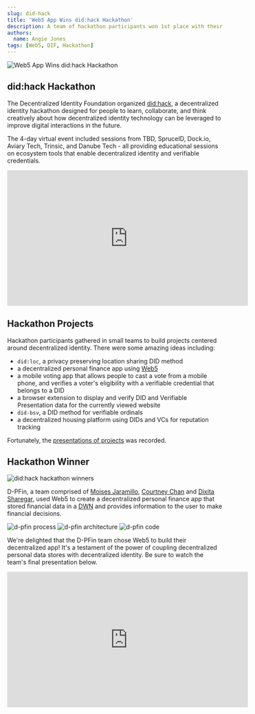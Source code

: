 ```yaml
---
slug: did-hack
title: 'Web5 App Wins did:hack Hackathon'
description: A team of hackathon participants won 1st place with their Web5 personal finance app
authors:
  name: Angie Jones
tags: [Web5, DIF, Hackathon]
---
```


<head>
  <meta property="og:title" content="Web5 App Wins did:hack Hackathon" />
  <meta property="og:type" content="website" />
  <meta property="og:url" content='https://developer.tbd.website/blog/did-hack' />
  <meta name="og:description" content="A team of hackathon participants won 1st place with their Web5 personal finance app" />
  <meta property="og:image" content="https://developer.tbd.website/assets/images/did-hack-slide0.png" /> 

  <meta name="twitter:card" content="summary_large_image" />
  <meta property="twitter:domain" content="developer.tbd.website" />
  <meta name="twitter:site" content="@tbdevs" />
  <meta name="twitter:title" content="Web5 App Wins did:hack Hackathon" />
  <meta property="twitter:url" content='https://developer.tbd.website/blog/did-hack' /> 
  <meta name="twitter:description" content="A team of hackathon participants won 1st place with their Web5 personal finance app" />
  <meta name="twitter:image" content="https://developer.tbd.website/assets/images/did-hack-slide0.png" />

  <link rel="apple-touch-icon" href="https://developer.tbd.website/img/tbd-fav-icon-main.png" />
</head>

![Web5 App Wins did:hack Hackathon](/img/did-hack-slide0.png)

## did:hack Hackathon

The Decentralized Identity Foundation organized [did:hack](https://didhack.xyz/), a decentralized identity hackathon designed for people to learn, collaborate, and think creatively about how decentralized identity technology can be leveraged to improve digital interactions in the future.

The 4-day virtual event included sessions from TBD, SpruceID, Dock.io, Aviary Tech, Trinsic, and Danube Tech - all providing educational sessions on ecosystem tools that enable decentralized identity and verifiable credentials.


<div align="center">
<iframe width="560" height="315" src="https://www.youtube.com/embed/rpaUtaXnk94" title="YouTube video player" frameborder="0" allow="accelerometer; autoplay; clipboard-write; encrypted-media; gyroscope; picture-in-picture; web-share" allowfullscreen></iframe>
</div>

<!--truncate-->

## Hackathon Projects

Hackathon participants gathered in small teams to build projects centered around decentralized identity. There were some amazing ideas including:

* `did:loc`, a privacy preserving location sharing DID method
* a decentralized personal finance app using [Web5](/docs)
* a mobile voting app that allows people to cast a vote from a mobile phone, and verifies a voter's eligibility with a verifiable credential that belongs to a DID
* a browser extension to display and verify DID and Verifiable Presentation data for the currently viewed website
* `did-bsv`, a DID method for verifiable ordinals
* a decentralized housing platform using DIDs and VCs for reputation tracking

Fortunately, the [presentations of projects](https://youtu.be/0o9PJ1HmNuQ) was recorded.

## Hackathon Winner

![did:hack hackathon winners](/img/did-hack-winners.jpg)

D-PFin, a team comprised of [Moises Jaramillo](https://www.linkedin.com/in/moisesjaramillo/), [Courtney Chan](https://www.linkedin.com/in/chanyongxue/) and [Dixita Sharegar](https://www.linkedin.com/in/sharegardixita/), used Web5 to create a decentralized personal finance app that stored financial data in a [DWN](/docs/web5/learn/decentralized-web-nodes) and provides information to the user to make financial decisions.

![d-pfin process](/img/did-hack-slide1.png)
![d-pfin architecture](/img/did-hack-slide2.png)
![d-pfin code](/img/did-hack-slide3.png)

We're delighted that the D-PFin team chose Web5 to build their decentralized app! It's a testament of the power of coupling decentralized personal data stores with decentralized identity. Be sure to watch the team's final presentation below.


<div align="center">
<iframe width="560" height="315" src="https://www.youtube.com/embed/0o9PJ1HmNuQ?start=1500" title="YouTube video player" frameborder="0" allow="accelerometer; autoplay; clipboard-write; encrypted-media; gyroscope; picture-in-picture; web-share" allowfullscreen></iframe>
</div>












